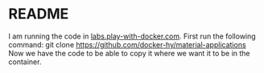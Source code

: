 # README

I am running the code in [labs.play-with-docker.com](https://labs.play-with-docker.com/).
First run the following command:
git clone https://github.com/docker-hy/material-applications
Now we have the code to be able to copy it where we want it to be in the container.
